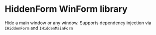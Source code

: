 # HiddenForm WinForm library

Hide a main window or any window.
Supports dependency injection via `IHiddenForm` and `IHiddenMainForm`
